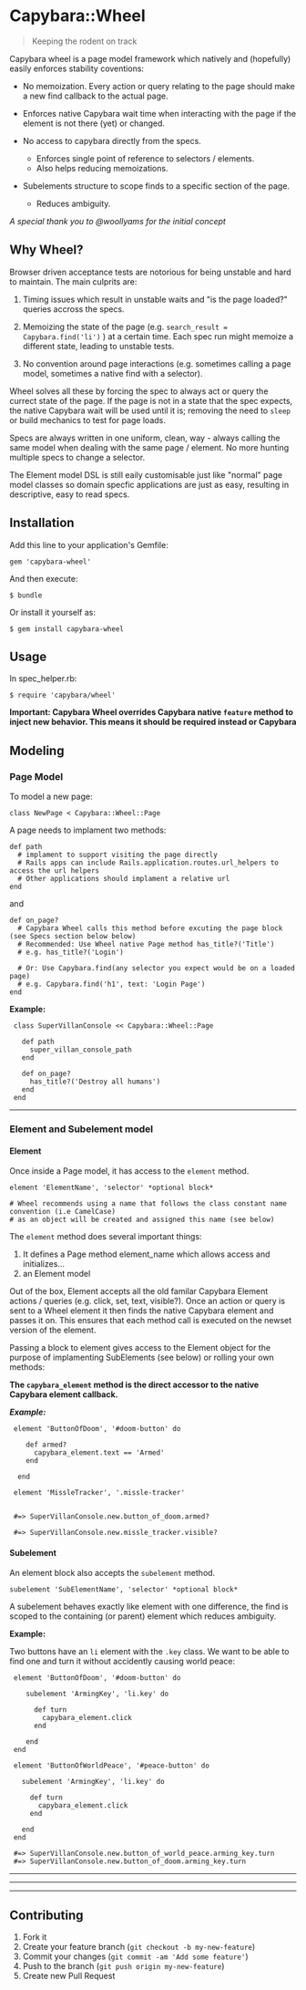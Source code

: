 # Capybara::Wheel
> Keeping the rodent on track

Capybara wheel is a page model framework which natively and (hopefully) easily enforces stability coventions:

- No memoization. Every action or query relating to the page should make a new find callback to the actual page.
 - Enforces native Capybara wait time when interacting with the page if the element is not there (yet) or changed.

- No access to capybara directly from the specs.
  - Enforces single point of reference to selectors / elements.
  - Also helps reducing memoizations.

- Subelements structure to scope finds to a specific section of the page.
  - Reduces ambiguity.

*A special thank you to @woollyams for the initial concept*

## Why Wheel?

Browser driven acceptance tests are notorious for being unstable and hard to maintain. The main culprits are:

1. Timing issues which result in unstable waits and "is the page loaded?" queries accross the specs.

2. Memoizing the state of the page (e.g. `search_result = Capybara.find('li')` ) at a certain time. Each spec run might memoize a different state, leading to unstable tests.

3. No convention around page interactions (e.g. sometimes calling a page model, sometimes a native find with a selector).

Wheel solves all these by forcing the spec to always act or query the currect state of the page.
If the page is not in a state that the spec expects, the native Capybara wait will be used until it is; removing the need to `sleep` or build mechanics to test for page loads.

Specs are always written in one uniform, clean, way - always calling the same model when dealing with the same page / element. No more hunting multiple specs to change a selector.

The Element model DSL is still eaily customisable just like "normal" page model classes so domain specfic applications are just as easy, resulting in descriptive, easy to read specs.

## Installation

Add this line to your application's Gemfile:

    gem 'capybara-wheel'

And then execute:

    $ bundle

Or install it yourself as:

    $ gem install capybara-wheel

## Usage

In spec_helper.rb:

    $ require 'capybara/wheel'

**Important: Capybara Wheel overrides Capybara native `feature` method to inject new behavior. This means it should be required instead or Capybara**

## Modeling

### Page Model


To model a new page:

    class NewPage < Capybara::Wheel::Page

A page needs to implament two methods:

    def path
      # implament to support visiting the page directly
      # Rails apps can include Rails.application.routes.url_helpers to access the url helpers
      # Other applications should implament a relative url
    end

  and

    def on_page?
      # Capybara Wheel calls this method before excuting the page block (see Specs section below below)
      # Recommended: Use Wheel native Page method has_title?('Title')
      # e.g. has_title?('Login')

      # Or: Use Capybara.find(any selector you expect would be on a loaded page)
      # e.g. Capybara.find('h1', text: 'Login Page')
    end

**Example:**

     class SuperVillanConsole << Capybara::Wheel::Page

       def path
         super_villan_console_path
       end

       def on_page?
         has_title?('Destroy all humans')
       end
     end

***

### Element and Subelement model

#### Element

Once inside a Page model, it has access to the `element` method.

    element 'ElementName', 'selector' *optional block*

    # Wheel recommends using a name that follows the class constant name convention (i.e CamelCase)
    # as an object will be created and assigned this name (see below)

The `element` method does several important things:

1. It defines a Page method element_name which allows access and initializes...
2. an Element model

Out of the box, Element accepts all the old familar Capybara Element actions / queries (e.g. click, set, text, visible?). Once an action or query is sent to a Wheel element it then finds the native Capybara element and passes it on. This ensures that each method call is executed on the newset version of the element.

Passing a block to element gives access to the Element object for the purpose of implamenting SubElements (see below) or rolling your own methods:

**The `capybara_element` method is the direct accessor to the native Capybara element callback.**

**_Example:_**

     element 'ButtonOfDoom', '#doom-button' do

        def armed?
          capybara_element.text == 'Armed'
        end

      end

     element 'MissleTracker', '.missle-tracker'


     #=> SuperVillanConsole.new.button_of_doom.armed?

     #=> SuperVillanConsole.new.missle_tracker.visible?



#### Subelement

An element block also accepts the `subelement` method.

    subelement 'SubElementName', 'selector' *optional block*

A subelement behaves exactly like element with one difference, the find is scoped to the containing (or parent) element which reduces ambiguity.

**Example:**

 Two buttons have an `li` element with the `.key` class. We want to be able to find one and turn it without accidently causing world peace:

     element 'ButtonOfDoom', '#doom-button' do

        subelement 'ArmingKey', 'li.key' do

          def turn
            capybara_element.click
          end

        end
     end

     element 'ButtonOfWorldPeace', '#peace-button' do

       subelement 'ArmingKey', 'li.key' do

         def turn
           capybara_element.click
         end

       end
     end

     #=> SuperVillanConsole.new.button_of_world_peace.arming_key.turn
     #=> SuperVillanConsole.new.button_of_doom.arming_key.turn
***
***
***



## Contributing

1. Fork it
2. Create your feature branch (`git checkout -b my-new-feature`)
3. Commit your changes (`git commit -am 'Add some feature'`)
4. Push to the branch (`git push origin my-new-feature`)
5. Create new Pull Request